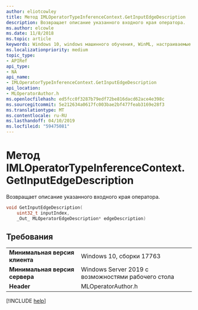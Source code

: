 ```yaml
---
author: eliotcowley
title: Метод IMLOperatorTypeInferenceContext.GetInputEdgeDescription
description: Возвращает описание указанного входного края оператора.
ms.author: elcowle
ms.date: 11/8/2018
ms.topic: article
keywords: Windows 10, windows машинного обучения, WinML, настраиваемые операторы, GetInputEdgeDescription
ms.localizationpriority: medium
topic_type:
- APIRef
api_type:
- NA
api_name:
- IMLOperatorTypeInferenceContext.GetInputEdgeDescription
api_location:
- MLOperatorAuthor.h
ms.openlocfilehash: ed5fcc0f3287b79edf72be816dacd62ace4e398c
ms.sourcegitcommit: 5e212634a0617fc003bae2bf477feab3169e28f3
ms.translationtype: MT
ms.contentlocale: ru-RU
ms.lasthandoff: 04/10/2019
ms.locfileid: "59475081"
---
```

# <a name="imloperatortypeinferencecontextgetinputedgedescription-method"></a>Метод IMLOperatorTypeInferenceContext.GetInputEdgeDescription

Возвращает описание указанного входного края оператора.

```cpp
void GetInputEdgeDescription(
    uint32_t inputIndex,
    _Out_ MLOperatorEdgeDescription* edgeDescription)
```

## <a name="requirements"></a>Требования

| | |
|-|-|
| **Минимальная версия клиента** | Windows 10, сборки 17763 |
| **Минимальная версия сервера** | Windows Server 2019 с возможностями рабочего стола |
| **Header** | MLOperatorAuthor.h |

[!INCLUDE [help](../includes/get-help.md)]
